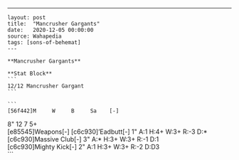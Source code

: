 ---
    layout: post
    title:  "Mancrusher Gargants"
    date:   2020-12-05 00:00:00
    source: Wahapedia
    tags: [sons-of-behemat]
    ---
    
    **Mancrusher Gargants**
    
    **Stat Block**
    ```
    12/12 Mancrusher Gargant
    ```
    
    ```
    [56f442]M     W     B     Sa    [-]
8"    12    7     5+    
[e85545]Weapons[-]
[c6c930]’Eadbutt[-]
1"     A:1    H:4+   W:3+   R:-3   D:*   
[c6c930]Massive Club[-]
3"     A:*    H:3+   W:3+   R:-1   D:1   
[c6c930]Mighty Kick[-]
2"     A:1    H:3+   W:3+   R:-2   D:D3  
    ```
    
    
    